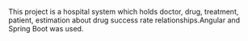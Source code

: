 This project is a hospital system which holds doctor, drug, treatment, patient, estimation about drug success rate relationships.Angular and Spring Boot was used.
